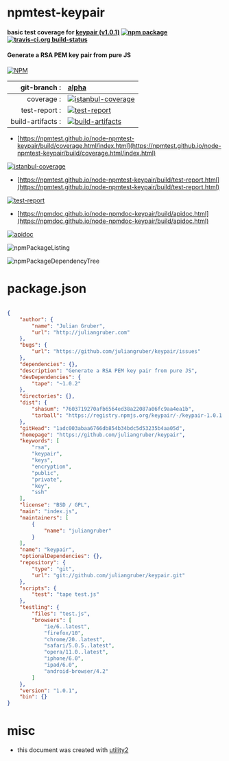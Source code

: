 # npmtest-keypair

#### basic test coverage for  [keypair (v1.0.1)](https://github.com/juliangruber/keypair)  [![npm package](https://img.shields.io/npm/v/npmtest-keypair.svg?style=flat-square)](https://www.npmjs.org/package/npmtest-keypair) [![travis-ci.org build-status](https://api.travis-ci.org/npmtest/node-npmtest-keypair.svg)](https://travis-ci.org/npmtest/node-npmtest-keypair)

#### Generate a RSA PEM key pair from pure JS

[![NPM](https://nodei.co/npm/keypair.png?downloads=true&downloadRank=true&stars=true)](https://www.npmjs.com/package/keypair)

| git-branch : | [alpha](https://github.com/npmtest/node-npmtest-keypair/tree/alpha)|
|--:|:--|
| coverage : | [![istanbul-coverage](https://npmtest.github.io/node-npmtest-keypair/build/coverage.badge.svg)](https://npmtest.github.io/node-npmtest-keypair/build/coverage.html/index.html)|
| test-report : | [![test-report](https://npmtest.github.io/node-npmtest-keypair/build/test-report.badge.svg)](https://npmtest.github.io/node-npmtest-keypair/build/test-report.html)|
| build-artifacts : | [![build-artifacts](https://npmtest.github.io/node-npmtest-keypair/glyphicons_144_folder_open.png)](https://github.com/npmtest/node-npmtest-keypair/tree/gh-pages/build)|

- [https://npmtest.github.io/node-npmtest-keypair/build/coverage.html/index.html](https://npmtest.github.io/node-npmtest-keypair/build/coverage.html/index.html)

[![istanbul-coverage](https://npmtest.github.io/node-npmtest-keypair/build/screenCapture.buildCi.browser.%252Ftmp%252Fbuild%252Fcoverage.lib.html.png)](https://npmtest.github.io/node-npmtest-keypair/build/coverage.html/index.html)

- [https://npmtest.github.io/node-npmtest-keypair/build/test-report.html](https://npmtest.github.io/node-npmtest-keypair/build/test-report.html)

[![test-report](https://npmtest.github.io/node-npmtest-keypair/build/screenCapture.buildCi.browser.%252Ftmp%252Fbuild%252Ftest-report.html.png)](https://npmtest.github.io/node-npmtest-keypair/build/test-report.html)

- [https://npmdoc.github.io/node-npmdoc-keypair/build/apidoc.html](https://npmdoc.github.io/node-npmdoc-keypair/build/apidoc.html)

[![apidoc](https://npmdoc.github.io/node-npmdoc-keypair/build/screenCapture.buildCi.browser.%252Ftmp%252Fbuild%252Fapidoc.html.png)](https://npmdoc.github.io/node-npmdoc-keypair/build/apidoc.html)

![npmPackageListing](https://npmtest.github.io/node-npmtest-keypair/build/screenCapture.npmPackageListing.svg)

![npmPackageDependencyTree](https://npmtest.github.io/node-npmtest-keypair/build/screenCapture.npmPackageDependencyTree.svg)



# package.json

```json

{
    "author": {
        "name": "Julian Gruber",
        "url": "http://juliangruber.com"
    },
    "bugs": {
        "url": "https://github.com/juliangruber/keypair/issues"
    },
    "dependencies": {},
    "description": "Generate a RSA PEM key pair from pure JS",
    "devDependencies": {
        "tape": "~1.0.2"
    },
    "directories": {},
    "dist": {
        "shasum": "7603719270afb6564ed38a22087a06fc9aa4ea1b",
        "tarball": "https://registry.npmjs.org/keypair/-/keypair-1.0.1.tgz"
    },
    "gitHead": "1adc003abaa6766db854b34bdc5d53235b4aa05d",
    "homepage": "https://github.com/juliangruber/keypair",
    "keywords": [
        "rsa",
        "keypair",
        "keys",
        "encryption",
        "public",
        "private",
        "key",
        "ssh"
    ],
    "license": "BSD / GPL",
    "main": "index.js",
    "maintainers": [
        {
            "name": "juliangruber"
        }
    ],
    "name": "keypair",
    "optionalDependencies": {},
    "repository": {
        "type": "git",
        "url": "git://github.com/juliangruber/keypair.git"
    },
    "scripts": {
        "test": "tape test.js"
    },
    "testling": {
        "files": "test.js",
        "browsers": [
            "ie/6..latest",
            "firefox/10",
            "chrome/20..latest",
            "safari/5.0.5..latest",
            "opera/11.0..latest",
            "iphone/6.0",
            "ipad/6.0",
            "android-browser/4.2"
        ]
    },
    "version": "1.0.1",
    "bin": {}
}
```



# misc
- this document was created with [utility2](https://github.com/kaizhu256/node-utility2)
